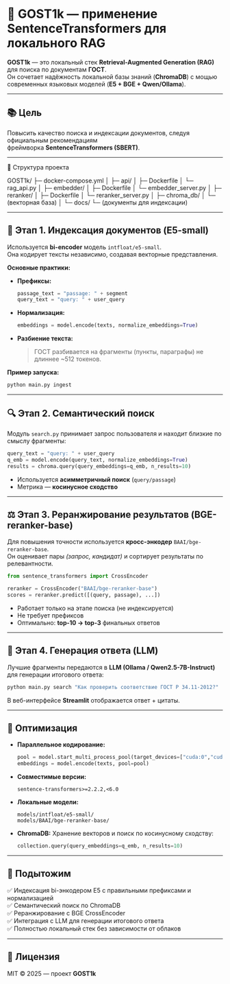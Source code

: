 # 🧠 GOST1k — применение SentenceTransformers для локального RAG

**GOST1k** — это локальный стек **Retrieval-Augmented Generation (RAG)** для поиска по документам **ГОСТ**.  
Он сочетает надёжность локальной базы знаний (**ChromaDB**) с мощью современных языковых моделей (**E5 + BGE + Qwen/Ollama**).

---

## 📚 Цель

Повысить качество поиска и индексации документов, следуя официальным рекомендациям  
фреймворка **SentenceTransformers (SBERT)**.

---
📍 Структура проекта


GOST1k/
├─ docker-compose.yml
│
├─ api/
│   ├─ Dockerfile
│   └─ rag_api.py
│
├─ embedder/
│   ├─ Dockerfile
│   └─ embedder_server.py
│
├─ reranker/
│   ├─ Dockerfile
│   └─ reranker_server.py
│
├─ chroma_db/
│   └─ (векторная база)
│
└─ docs/
    └─ (документы для индексации)


---

## 🧩 Этап 1. Индексация документов (E5-small)

Используется **bi-encoder** модель `intfloat/e5-small`.  
Она кодирует тексты независимо, создавая векторные представления.

**Основные практики:**

- **Префиксы:**
  ```python
  passage_text = "passage: " + segment
  query_text = "query: " + user_query
  ```

- **Нормализация:**
  ```python
  embeddings = model.encode(texts, normalize_embeddings=True)
  ```

- **Разбиение текста:**
  > ГОСТ разбивается на фрагменты (пункты, параграфы) не длиннее ~512 токенов.

**Пример запуска:**
```bash
python main.py ingest
```

---

## 🔍 Этап 2. Семантический поиск

Модуль `search.py` принимает запрос пользователя и находит близкие по смыслу фрагменты:

```python
query_text = "query: " + user_query
q_emb = model.encode(query_text, normalize_embeddings=True)
results = chroma.query(query_embeddings=q_emb, n_results=10)
```

- Используется **асимметричный поиск** (`query/passage`)
- Метрика — **косинусное сходство**

---

## ⚖️ Этап 3. Реранжирование результатов (BGE-reranker-base)

Для повышения точности используется **кросс-энкодер** `BAAI/bge-reranker-base`.  
Он оценивает пары *(запрос, кандидат)* и сортирует результаты по релевантности.

```python
from sentence_transformers import CrossEncoder

reranker = CrossEncoder("BAAI/bge-reranker-base")
scores = reranker.predict([(query, passage), ...])
```

- Работает только на этапе поиска (не индексируется)
- Не требует префиксов
- Оптимально: **top-10 → top-3** финальных ответов

---

## 🚀 Этап 4. Генерация ответа (LLM)

Лучшие фрагменты передаются в **LLM (Ollama / Qwen2.5-7B-Instruct)** для генерации итогового ответа:

```bash
python main.py search "Как проверить соответствие ГОСТ Р 34.11-2012?"
```

В веб-интерфейсе **Streamlit** отображается ответ + цитаты.

---

## 🧮 Оптимизация

- **Параллельное кодирование:**
  ```python
  pool = model.start_multi_process_pool(target_devices=["cuda:0","cuda:1"])
  embeddings = model.encode(texts, pool=pool)
  ```

- **Совместимые версии:**
  ```text
  sentence-transformers>=2.2.2,<6.0
  ```

- **Локальные модели:**
  ```
  models/intfloat/e5-small/
  models/BAAI/bge-reranker-base/
  ```

- **ChromaDB:**
  Хранение векторов и поиск по косинусному сходству:
  ```python
  collection.query(query_embeddings=q_emb, n_results=10)
  ```

---

## 🧠 Подытожим

✅ Индексация bi-энкодером E5 с правильными префиксами и нормализацией  
✅ Семантический поиск по ChromaDB  
✅ Реранжирование с BGE CrossEncoder  
✅ Интеграция с LLM для генерации итогового ответа  
✅ Полностью локальный стек без зависимости от облаков  

---

## 📄 Лицензия

MIT © 2025 — проект **GOST1k**
